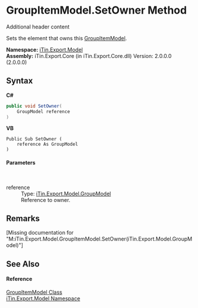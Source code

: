 # GroupItemModel.SetOwner Method 
Additional header content 

Sets the element that owns this <a href="T_iTin_Export_Model_GroupItemModel">GroupItemModel</a>.

**Namespace:**&nbsp;<a href="N_iTin_Export_Model">iTin.Export.Model</a><br />**Assembly:**&nbsp;iTin.Export.Core (in iTin.Export.Core.dll) Version: 2.0.0.0 (2.0.0.0)

## Syntax

**C#**<br />
``` C#
public void SetOwner(
	GroupModel reference
)
```

**VB**<br />
``` VB
Public Sub SetOwner ( 
	reference As GroupModel
)
```


#### Parameters
&nbsp;<dl><dt>reference</dt><dd>Type: <a href="T_iTin_Export_Model_GroupModel">iTin.Export.Model.GroupModel</a><br />Reference to owner.</dd></dl>

## Remarks
\[Missing <remarks> documentation for "M:iTin.Export.Model.GroupItemModel.SetOwner(iTin.Export.Model.GroupModel)"\]

## See Also


#### Reference
<a href="T_iTin_Export_Model_GroupItemModel">GroupItemModel Class</a><br /><a href="N_iTin_Export_Model">iTin.Export.Model Namespace</a><br />